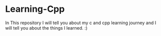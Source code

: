 # Learning-Cpp
In This repository I will tell you about my c and cpp learning journey and I will tell you about the things I learned. 
:)


